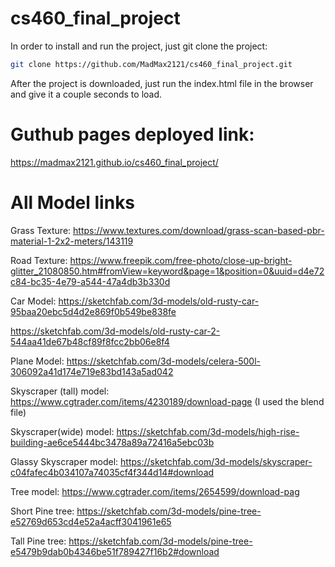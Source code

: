 # cs460_final_project

In order to install and run the project, just git clone the project:
````bash
git clone https://github.com/MadMax2121/cs460_final_project.git
````
After the project is downloaded, just run the index.html file in the browser and give it a couple seconds to load.

# Guthub pages deployed link:
https://madmax2121.github.io/cs460_final_project/

# All Model links

Grass Texture:
https://www.textures.com/download/grass-scan-based-pbr-material-1-2x2-meters/143119

Road Texture:
https://www.freepik.com/free-photo/close-up-bright-glitter_21080850.htm#fromView=keyword&page=1&position=0&uuid=d4e72c84-bc35-4e79-a544-47a4db3b330d

Car Model:
https://sketchfab.com/3d-models/old-rusty-car-95baa20ebc5d4d2e869f0b549be838fe

https://sketchfab.com/3d-models/old-rusty-car-2-544aa41de67b48cf89f8fcc2bb06e8f4

Plane Model:
https://sketchfab.com/3d-models/celera-500l-306092a41d174e719e83bd143a5ad042

Skyscraper (tall) model:
https://www.cgtrader.com/items/4230189/download-page (I used the blend file)

Skyscraper(wide) model:
https://sketchfab.com/3d-models/high-rise-building-ae6ce5444bc3478a89a72416a5ebc03b

Glassy Skyscraper model:
https://sketchfab.com/3d-models/skyscraper-c04fafec4b034107a74035cf4f344d14#download

Tree model:
https://www.cgtrader.com/items/2654599/download-pag

Short Pine tree:
https://sketchfab.com/3d-models/pine-tree-e52769d653cd4e52a4acff3041961e65

Tall Pine tree:
https://sketchfab.com/3d-models/pine-tree-e5479b9dab0b4346be51f789427f16b2#download